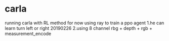 # carla
running carla with RL method
for now using ray to train a ppo agent
1.he can learn turn left or right 20190226
2.using 8 channel rbg + depth + rgb + measurement_encode
